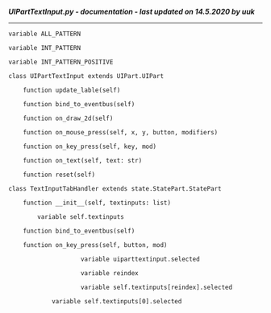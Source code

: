 ***UIPartTextInput.py - documentation - last updated on 14.5.2020 by uuk***
___

    variable ALL_PATTERN

    variable INT_PATTERN

    variable INT_PATTERN_POSITIVE

    class UIPartTextInput extends UIPart.UIPart

        function update_lable(self)

        function bind_to_eventbus(self)

        function on_draw_2d(self)

        function on_mouse_press(self, x, y, button, modifiers)

        function on_key_press(self, key, mod)

        function on_text(self, text: str)

        function reset(self)

    class TextInputTabHandler extends state.StatePart.StatePart

        function __init__(self, textinputs: list)

            variable self.textinputs

        function bind_to_eventbus(self)

        function on_key_press(self, button, mod)

                        variable uiparttextinput.selected

                        variable reindex

                        variable self.textinputs[reindex].selected

                variable self.textinputs[0].selected